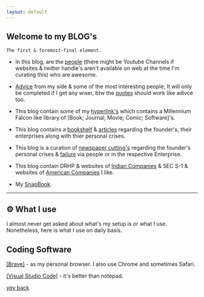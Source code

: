 ```yaml
---
layout: default
---
```


## Welcome to my BLOG's

```
The first & foremost-final element.
```
* In this blog, are the [people](https://srterm.github.io/srt/people.html) (there might be Youtube Channels if websites & twitter handle's aren't available on web at the time I'm curating this) who are awesome.


* [Advice](https://srterm.github.io/srt/advice.html) from my side & some of the most interesting people; It will only be completed if I get any wiser, btw the [quotes](https://srterm.github.io/srt/quotes.html) should work like adivce too.


* This blog contain some of my [hyperlink's](https://srterm.github.io/srt/hyperlink.html) which contains a Millennium Falcon like library of [Book; Journal; Movie; Comic; Software]'s.


* This blog contains a [bookshelf](https://srterm.github.io/srt/bookshelf.html) & [articles](https://srterm.github.io/srt/articles.html) regarding the founder's, their enterprises along with thier personal crises.

* This blog is a curation of [newspaper cutting's](https://srterm.github.io/srt/newspaper.html) regarding the founder's  personal crises & [failure](https://srterm.github.io/srt/failure.html) via people or in the respective Enterprise.


* This blog contain DRHP & websites of  [Indian Companies](https://srterm.github.io/srt/indian.html) & SEC S-1 & websites of [American Companies](https://srterm.github.io/srt/american.html) I like. 


* My [SnapBook](https://srterm.github.io/srt/pictures.html).


* * *


## ⚙️ What I use

I almost never get asked about what's my setup is or what I use. Nonetheless, here is what I use on daily basis.

## Coding Software

[[Brave]](https://brave.com/) - as my personal browser. I also use Chrome and sometimes Safari.

[[Visual Studio Code]](https://code.visualstudio.com/) - it's better than notepad.



[_yay_ back](./)
